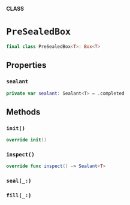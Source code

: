 **CLASS**

# `PreSealedBox`

```swift
final class PreSealedBox<T>: Box<T>
```

## Properties
### `sealant`

```swift
private var sealant: Sealant<T> = .completed
```

## Methods
### `init()`

```swift
override init()
```

### `inspect()`

```swift
override func inspect() -> Sealant<T>
```

### `seal(_:)`

### `fill(_:)`
